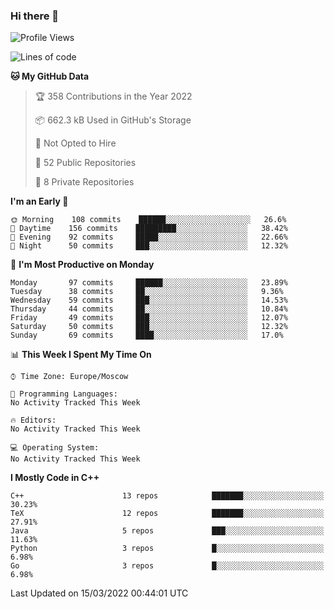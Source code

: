 ### Hi there 👋

<!--
**SemenMartynov/SemenMartynov** is a ✨ _special_ ✨ repository because its `README.md` (this file) appears on your GitHub profile.

Here are some ideas to get you started:

- 🔭 I’m currently working on ...
- 🌱 I’m currently learning ...
- 👯 I’m looking to collaborate on ...
- 🤔 I’m looking for help with ...
- 💬 Ask me about ...
- 📫 How to reach me: ...
- 😄 Pronouns: ...
- ⚡ Fun fact: ...
-->

<!--START_SECTION:waka-->
![Profile Views](http://img.shields.io/badge/Profile%20Views-0-blue)

![Lines of code](https://img.shields.io/badge/From%20Hello%20World%20I%27ve%20Written-2%20Million%20lines%20of%20code-blue)

**🐱 My GitHub Data** 

> 🏆 358 Contributions in the Year 2022
 > 
> 📦 662.3 kB Used in GitHub's Storage 
 > 
> 🚫 Not Opted to Hire
 > 
> 📜 52 Public Repositories 
 > 
> 🔑 8 Private Repositories  
 > 
**I'm an Early 🐤** 

```text
🌞 Morning    108 commits    ██████░░░░░░░░░░░░░░░░░░░   26.6% 
🌆 Daytime    156 commits    █████████░░░░░░░░░░░░░░░░   38.42% 
🌃 Evening    92 commits     █████░░░░░░░░░░░░░░░░░░░░   22.66% 
🌙 Night      50 commits     ███░░░░░░░░░░░░░░░░░░░░░░   12.32%

```
📅 **I'm Most Productive on Monday** 

```text
Monday       97 commits     ██████░░░░░░░░░░░░░░░░░░░   23.89% 
Tuesday      38 commits     ██░░░░░░░░░░░░░░░░░░░░░░░   9.36% 
Wednesday    59 commits     ███░░░░░░░░░░░░░░░░░░░░░░   14.53% 
Thursday     44 commits     ██░░░░░░░░░░░░░░░░░░░░░░░   10.84% 
Friday       49 commits     ███░░░░░░░░░░░░░░░░░░░░░░   12.07% 
Saturday     50 commits     ███░░░░░░░░░░░░░░░░░░░░░░   12.32% 
Sunday       69 commits     ████░░░░░░░░░░░░░░░░░░░░░   17.0%

```


📊 **This Week I Spent My Time On** 

```text
⌚︎ Time Zone: Europe/Moscow

💬 Programming Languages: 
No Activity Tracked This Week

🔥 Editors: 
No Activity Tracked This Week

💻 Operating System: 
No Activity Tracked This Week

```

**I Mostly Code in C++** 

```text
C++                      13 repos            ███████░░░░░░░░░░░░░░░░░░   30.23% 
TeX                      12 repos            ███████░░░░░░░░░░░░░░░░░░   27.91% 
Java                     5 repos             ███░░░░░░░░░░░░░░░░░░░░░░   11.63% 
Python                   3 repos             █░░░░░░░░░░░░░░░░░░░░░░░░   6.98% 
Go                       3 repos             █░░░░░░░░░░░░░░░░░░░░░░░░   6.98%

```



 Last Updated on 15/03/2022 00:44:01 UTC
<!--END_SECTION:waka-->